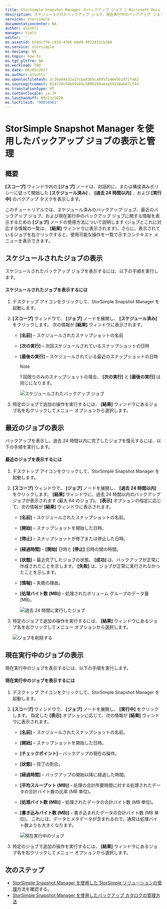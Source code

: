 ```yaml
---
title: StorSimple Snapshot Manager のバックアップ ジョブ | Microsoft Docs
description: スケジュールされたバックアップ ジョブ、現在実行中のバックアップ ジョブ、および完了したバックアップ ジョブの表示し、管理するためのStorSimple Snapshot Manager MMC スナップインの使用方法について説明します。
services: storsimple
documentationcenter: NA
author: alkohli
manager: timlt
editor: ''
ms.assetid: bf4dcff6-c819-4766-b9d9-9922831cb200
ms.service: storsimple
ms.devlang: NA
ms.topic: how-to
ms.tgt_pltfrm: NA
ms.workload: TBD
ms.date: 06/05/2017
ms.author: alkohli
ms.openlocfilehash: 3c26a84e32a17cba83b5ca895f146e561072fa62
ms.sourcegitcommit: 814778c54b59169c5899199aeaa59158ab67cf44
ms.translationtype: HT
ms.contentlocale: ja-JP
ms.lasthandoff: 09/13/2020
ms.locfileid: "90054961"
---
```

# <a name="use-storsimple-snapshot-manager-to-view-and-manage-backup-jobs"></a>StorSimple Snapshot Manager を使用したバックアップ ジョブの表示と管理

## <a name="overview"></a>概要
**[スコープ]** ウィンドウ内の **[ジョブ]** ノードは、対話的に、または構成済みポリシーに従って開始した **[スケジュール済み]** 、 **[過去 24 時間以内]** 、および **[実行中]** のバクアップ タスクを表示します。 

このチュートリアルでは、スケジュール済みのバックアップ ジョブ、最近のバックアップ ジョブ、および現在実行中のバックアップ ジョブに関する情報を表示するための **[ジョブ]** ノードの使用方法について説明します (ジョブとこれに対応する情報の一覧は、 **[結果]** ウィンドウに表示されます)。さらに、表示されているジョブを右クリックすると、使用可能な操作を一覧で示すコンテキスト メニューを表示できます。

## <a name="view-scheduled-jobs"></a>スケジュールされたジョブの表示
スケジュールされたバックアップ ジョブを表示するには、以下の手順を実行します。

#### <a name="to-view-scheduled-jobs"></a>スケジュールされたジョブを表示するには
1. デスクトップ アイコンをクリックして、StorSimple Snapshot Manager を起動します。 
2. **[スコープ]** ウィンドウで、 **[ジョブ]** ノードを展開し、 **[スケジュール済み]** をクリックします。 次の情報が **[結果]** ウィンドウに表示されます。
   
   * **[名前]** – スケジュールされたスナップショットの名前
   * **[次の実行]** – 次回スケジュールされているスナップショットの日時
   * **[最後の実行]** – スケジュールされている最近のスナップショットの日時
     
     > [!NOTE]
     > 1 回限りのみのスナップショットの場合、 **[次の実行]** と **[最後の実行]** は同じになります。
     
     ![スケジュールされたバックアップ ジョブ](./media/storsimple-snapshot-manager-manage-backup-jobs/HCS_SSM_Jobs_scheduled.png) 
3. 特定のジョブで追加の操作を実行するには、 **[結果]** ウィンドウにあるジョブ名を右クリックしてメニュー オプションから選択します。

## <a name="view-recent-jobs"></a>最近のジョブの表示
バックアップを表示し、過去 24 時間以内に完了したジョブを復元するには、以下の手順を実行します。

#### <a name="to-view-recent-jobs"></a>最近のジョブを表示するには
1. デスクトップ アイコンをクリックして、StorSimple Snapshot Manager を起動します。
2. **[スコープ]** ウィンドウで、 **[ジョブ]** ノードを展開し、 **[過去 24 時間以内]** をクリックします。 **[結果]** ウィンドウに、過去 24 時間以内のバックアップ ジョブが表示されます (最大 64 のジョブ)。 **[表示]** オプションの指定に応じて、次の情報が **[結果]** ウィンドウに表示されます。
   
   * **[名前]** – スケジュールされたスナップショットの名前。
   * **[開始]** – スナップショットを開始した日時。
   * **[停止]** – スナップショットが修了または停止した日時。
   * **[経過時間]** – **[開始]** 日時と **[停止]** 日時の間の時間。
   * **[状態]** – 最近完了したジョブの状態。 **[成功]** は、バックアップが正常に作成されたことを示します。 **[失敗]** は、ジョブが正常に実行されなかったことを示します。
   * **[情報]** – 失敗の理由。
   * **[処理バイト数 (MB)]** – 処理されたボリューム グループのデータ量 (MB)。 
     
     ![過去 24 時間に実行したジョブ](./media/storsimple-snapshot-manager-manage-backup-jobs/HCS_SSM_Jobs_Last_24_hours.png) 
3. 特定のジョブで追加の操作を実行するには、 **[結果]** ウィンドウにあるジョブ名を右クリックしてメニュー オプションから選択します。
   
    ![ジョブを削除する](./media/storsimple-snapshot-manager-manage-backup-catalog/HCS_SSM_Delete_backup.png)

## <a name="view-currently-running-jobs"></a>現在実行中のジョブの表示
現在実行中のジョブを表示するには、以下の手順を実行します。

#### <a name="to-view-currently-running-jobs"></a>現在実行中のジョブを表示するには
1. デスクトップ アイコンをクリックして、StorSimple Snapshot Manager を起動します。
2. **[スコープ]** ウィンドウで、 **[ジョブ]** ノードを展開し、 **[実行中]** をクリックします。 指定した **[表示]** オプションに応じて、次の情報が **[結果]** ウィンドウに表示されます。
   
   * **[名前]** – スケジュールされたスナップショットの名前。
   * **[開始]** – スナップショットを開始した日時。
   * **[チェックポイント]** – バックアップの現在の操作。
   * **[状態]** – 完了の割合。
   * **[経過時間]** – バックアップの開始以降に経過した時間。 
   * **[平均スループット (MB)]** – 処理の合計所要時間に対する処理されたデータの合計バイト数の比率 (MB 単位)。
   * **[処理バイト数 (MB)]** – 処理されたデータの合計バイト数 (MB 単位)。
   * **[書き込みバイト数 (MB)]** – 書き込まれたデータの合計バイト数 (MB 単位)。 これには、データとメタデータが含まれるので、通常は処理バイト数よりも大きくなります。
     
     ![現在実行中のジョブ](./media/storsimple-snapshot-manager-manage-backup-jobs/HCS_SSM_Jobs_running.png)
3. 特定のジョブで追加の操作を実行するには、 **[結果]** ウィンドウにあるジョブ名を右クリックしてメニュー オプションから選択します。

## <a name="next-steps"></a>次のステップ
* [StorSimple Snapshot Manager を使用した StorSimple ソリューションの管理](storsimple-snapshot-manager-admin.md)方法を確認する。
* [StorSimple Snapshot Manager を使用したバックアップ カタログの管理方法](storsimple-snapshot-manager-manage-backup-catalog.md)

